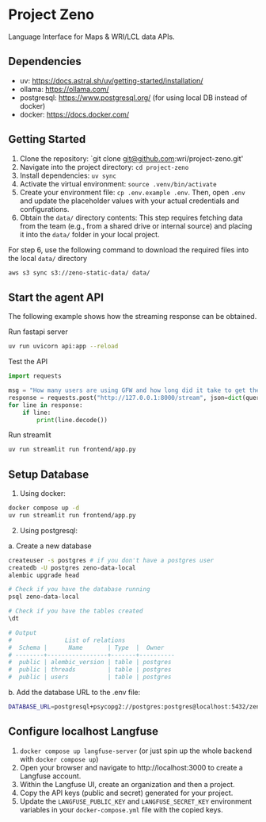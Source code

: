 # Project Zeno

Language Interface for Maps & WRI/LCL data APIs.

## Dependencies
- uv: https://docs.astral.sh/uv/getting-started/installation/
- ollama: https://ollama.com/
- postgresql: https://www.postgresql.org/ (for using local DB instead of docker)
- docker: https://docs.docker.com/

## Getting Started

1. Clone the repository: `git clone git@github.com:wri/project-zeno.git'
2. Navigate into the project directory: `cd project-zeno`
3. Install dependencies: `uv sync`
4. Activate the virtual environment: `source .venv/bin/activate`
5. Create your environment file: `cp .env.example .env`. Then, open `.env` and update the placeholder values with your actual credentials and configurations.
6. Obtain the `data/` directory contents: This step requires fetching data from the team (e.g., from a shared drive or internal source) and placing it into the `data/` folder in your local project.

For step 6, use the following command to download the required files into
the local `data/` directory

```bash
aws s3 sync s3://zeno-static-data/ data/
```


## Start the agent API

The following example shows how the streaming response can be obtained.

Run fastapi server

```bash
uv run uvicorn api:app --reload
```

Test the API

```python
import requests

msg = "How many users are using GFW and how long did it take to get there?"
response = requests.post("http://127.0.0.1:8000/stream", json=dict(query=msg), stream=True)
for line in response:
    if line:
        print(line.decode())
```

Run streamlit

```bash
uv run streamlit run frontend/app.py
```

## Setup Database

1. Using docker:

```bash
docker compose up -d
uv run streamlit run frontend/app.py
```

2. Using postgresql:

a. Create a new database

```bash
createuser -s postgres # if you don't have a postgres user
createdb -U postgres zeno-data-local
alembic upgrade head

# Check if you have the database running
psql zeno-data-local

# Check if you have the tables created
\dt

# Output
#               List of relations
#  Schema |      Name       | Type  |  Owner   
# --------+-----------------+-------+----------
#  public | alembic_version | table | postgres
#  public | threads         | table | postgres
#  public | users           | table | postgres
```

b. Add the database URL to the .env file:
```bash
DATABASE_URL=postgresql+psycopg2://postgres:postgres@localhost:5432/zeno-data-local
```

## Configure localhost Langfuse

1. `docker compose up langfuse-server` (or just spin up the whole backend with `docker compose up`)
2. Open your browser and navigate to http://localhost:3000 to create a Langfuse account.
3. Within the Langfuse UI, create an organization and then a project.
4. Copy the API keys (public and secret) generated for your project.
5. Update the `LANGFUSE_PUBLIC_KEY` and `LANGFUSE_SECRET_KEY` environment variables in your `docker-compose.yml` file with the copied keys.
